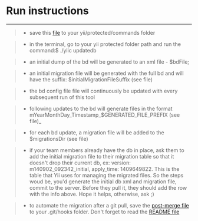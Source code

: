 # **Run instructions** #

---

> - save this [file](https://code.google.com/p/yii-automatically-generated-migration-files/source/browse/updateDbCommand.php) to your yii/protected/commands folder

> - in the terminal, go to your yii protected folder path and run the command:$ ./yiic updatedb

> - an initial dump of the bd will be generated to an xml file - $bdFile;

> - an initial migration file will be generated with the full bd and will have the suffix: $initialMigrationFileSuffix (see file)

> - the bd config file file will continuously be updated with every subsequent run of this tool

> - following updates to the bd will generate files in the format mYearMonthDay\_Timestamp_$GENERATED\_FILE\_PREFIX (see file)_

> - for each bd update, a migration file will be added to the $migrationsDir (see file)

> - if your team members already have the db in place, ask them to add the initial migration file to their migration table so that it doesn't drop their current db, ex: version: m140902\_092342\_initial, apply\_time: 1409649822. This is the table that Yii uses for managing the migrated files. So the steps woud be, you'd generate the initial db xml and migration file, commit to the server. Before they pull it, they should add the row with the info above. Hope it helps, otherwise, ask ;)

> - to automate the migration after a git pull, save the [post-merge file](https://code.google.com/p/yii-automatically-generated-migration-files/source/browse/post-merge) to your .git/hooks folder. Don't forget to read the [README file](https://code.google.com/p/yii-automatically-generated-migration-files/source/browse/README.txt)